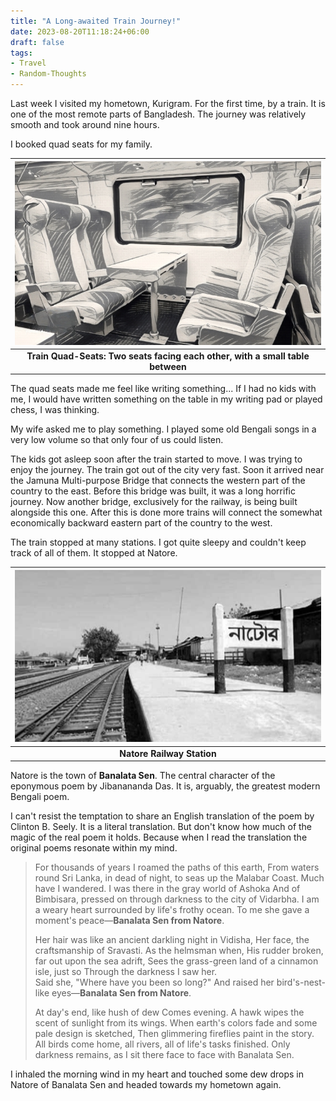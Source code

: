 ```yaml
---
title: "A Long-awaited Train Journey!"
date: 2023-08-20T11:18:24+06:00
draft: false
tags:
- Travel
- Random-Thoughts
---
```




Last week I visited my hometown, Kurigram. For the first time, by a train. It is one of the most remote parts of Bangladesh. The journey was relatively smooth and took around nine hours. 

I booked quad seats for my family.



|![Train Quad-Seats](/quad-seats.jpeg "Train Quad-Seats")|
|:--:|
|<b>Train Quad-Seats: Two seats facing each other, with a small table between</b>|

The quad seats made me feel like writing something... If I had no kids with me, I would have written something on the table in my writing pad or played chess, I was thinking.

My wife asked me to play something. I played some old Bengali songs in a very low volume so that only four of us could listen.

The kids got asleep soon after the train started to move. I was trying to enjoy the journey. The train got out of the city very fast. Soon it arrived near the Jamuna Multi-purpose Bridge that connects the western part of the country to the east. Before this bridge was built, it was a long horrific journey. Now another bridge, exclusively for the railway, is being built alongside this one. After this is done more trains will connect the somewhat economically backward eastern part of the country to the west.

The train stopped at many stations. I got quite sleepy and couldn't keep track of all of them. It stopped at Natore.

|![Natore Railway Station](/natore.jpg "Natore Railway Station")|
|:--:|
|<b>Natore Railway Station</b>|

Natore is the town of **Banalata Sen**. The central character of the eponymous poem by Jibanananda Das. It is, arguably, the greatest modern Bengali poem. 

I can't resist the temptation to share an English translation of the poem by Clinton B. Seely. It is a literal translation. But don't know how much of the magic of the real poem it holds. Because when I read the translation the original poems resonate within my mind.

> For thousands of years I roamed the paths of this earth,    From
> waters round Sri Lanka, in dead of night, to seas up the Malabar
> Coast.    Much have I wandered.  I was there in the gray world of
> Ashoka   And of Bimbisara, pressed on through darkness to the city of
> Vidarbha.    I am a weary heart surrounded by life's frothy ocean. To
> me she gave a moment's peace—**Banalata Sen from Natore**.
> 
> Her hair was like an ancient darkling night in Vidisha, Her face, the
> craftsmanship of Sravasti.  As the helmsman when, His rudder broken,
> far out upon the sea adrift, Sees the grass-green land of a cinnamon
> isle, just so Through the darkness I saw her.  
> Said she, "Where have
> you been so long?"
> And raised her bird's-nest-like eyes—**Banalata Sen from Natore**.
> 
> At day's end, like hush of dew Comes evening.  A hawk wipes the scent
> of sunlight from its wings. When earth's colors fade and some pale
> design is sketched,    Then glimmering fireflies paint in the story. 
> All birds come home, all rivers, all of life's tasks finished.    Only
> darkness remains, as I sit there face to face with Banalata Sen.

I inhaled the morning wind in my heart and touched some dew drops in Natore of Banalata Sen and headed towards my hometown again.

